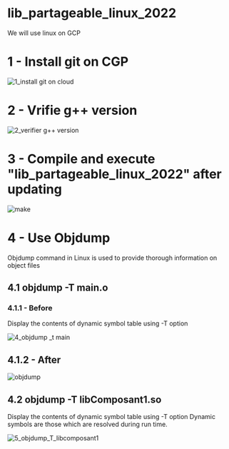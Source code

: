 # lib_partageable_linux_2022
We will use linux on GCP

# 1 - Install git on CGP

![1_install git on cloud](https://user-images.githubusercontent.com/29365707/166929512-e95f8a8c-9204-4558-9c4f-9f55b1fec728.png)

# 2 - Vrifie g++ version 

![2_verifier g++ version](https://user-images.githubusercontent.com/29365707/166930072-8c351c31-a598-4553-ab73-4f241917d7ae.png)


# 3 - Compile and execute "lib_partageable_linux_2022" after updating 

![make](https://user-images.githubusercontent.com/29365707/167018461-67357bb4-440e-4f86-af9f-e7dcd544ab00.png)



# 4 - Use Objdump
Objdump command in Linux is used to provide thorough information on object files

## 4.1 objdump -T main.o 
### 4.1.1 - Before
Display the contents of dynamic symbol table using -T option

![4_objdump _t main](https://user-images.githubusercontent.com/29365707/166932631-55b1c8cb-2873-4448-b370-697fc2424719.png)

## 4.1.2 - After

![objdump](https://user-images.githubusercontent.com/29365707/167018953-a46fa94a-23c8-4023-aed7-584146d028ac.png)


## 4.2 objdump -T libComposant1.so
Display the contents of dynamic symbol table using -T option
Dynamic symbols are those which are resolved during run time.

![5_objdump_T_libcomposant1](https://user-images.githubusercontent.com/29365707/166933431-be139df9-07b2-4b6b-9f63-7d7d9d9443a6.png)

